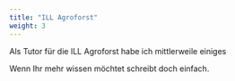 ```yaml
---
title: "ILL Agroforst"
weight: 3
---
```

Als Tutor für die ILL Agroforst habe ich mittlerweile einiges


Wenn Ihr mehr wissen möchtet schreibt doch einfach.
